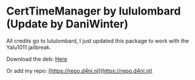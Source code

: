 # CertTimeManager by lululombard (Update by DaniWinter)

All credits go to lululombard, I just updated this package to work with the Yalu1011 jailbreak.

Download the deb: [Here](https://github.com/DaniWinter/CertTimeRemaining/blob/master/fr.lululombard.certremaintime_0.0.2-8_iphoneos-arm.deb?raw=true)

Or add my repo: [https://repo.d4ni.nl](https://repo.d4ni.nl)
